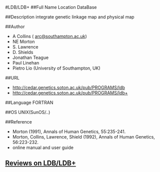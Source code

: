 #LDB/LDB+
##Full Name
Location DataBase

##Description
integrate genetic linkage map and physical map

##Author
* A Collins ( arc@southampton.ac.uk)
* NE Morton
* S. Lawrence
* D. Shields
* Jonathan Teague
* Paul Linehan
* Pietro Lio (University of Southampton, UK)

##URL
* http://cedar.genetics.soton.ac.uk/pub/PROGRAMS/ldb
* http://cedar.genetics.soton.ac.uk/pub/PROGRAMS/ldb+

##Language
FORTRAN

##OS
UNIX(SunOS/..)

##Reference
* Morton (1991), Annals of Human Genetics, 55:235-241.
* Morton, Collins, Lawrence, Shield (1992), Annals of Human Genetics, 56:223-232.
* online manual and user guide


## [Reviews on LDB/LDB+](https://github.com/gaow/genetic-analysis-software/issues/265)